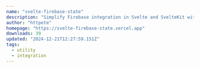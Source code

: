 ```yaml
---
name: "svelte-firebase-state"
description: "Simplify Firebase integration in Svelte and SvelteKit with reactive state management for Firestore and Realtime Database."
author: "httpete"
homepage: "https://svelte-firebase-state.vercel.app"
downloads: 39
updated: "2024-12-21T12:27:59.151Z"
tags: 
  - utility
  - integration
---
```

